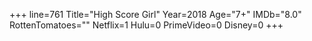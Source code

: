 +++
line=761
Title="High Score Girl"
Year=2018
Age="7+"
IMDb="8.0"
RottenTomatoes=""
Netflix=1
Hulu=0
PrimeVideo=0
Disney=0
+++

